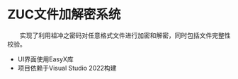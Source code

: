 # ZUC文件加解密系统
&emsp;&emsp;实现了利用祖冲之密码对任意格式文件进行加密和解密，同时包括文件完整性校验。
- UI界面使用EasyX库
- 项目依赖于Visual Studio 2022构建
